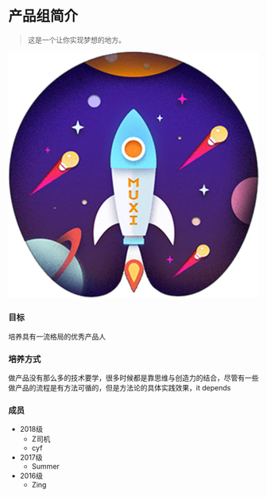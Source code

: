 # 产品组简介

> 这是一个让你实现梦想的地方。

![An image](hero.png)



### 目标

培养具有一流格局的优秀产品人

### 培养方式

做产品没有那么多的技术要学，很多时候都是靠思维与创造力的结合，尽管有一些做产品的流程是有方法可循的，但是方法论的具体实践效果，it depends

### 成员

- 2018级
  - Z司机
  - cyf
- 2017级
  - Summer
- 2016级
  - Zing



